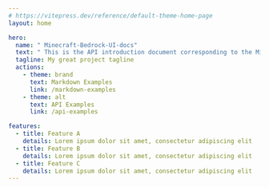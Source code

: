 ```yaml
---
# https://vitepress.dev/reference/default-theme-home-page
layout: home

hero:
  name: " Minecraft-Bedrock-UI-docs"
  text: " This is the API introduction document corresponding to the Minecraft-Bedrock-UI component library."
  tagline: My great project tagline
  actions:
    - theme: brand
      text: Markdown Examples
      link: /markdown-examples
    - theme: alt
      text: API Examples
      link: /api-examples

features:
  - title: Feature A
    details: Lorem ipsum dolor sit amet, consectetur adipiscing elit
  - title: Feature B
    details: Lorem ipsum dolor sit amet, consectetur adipiscing elit
  - title: Feature C
    details: Lorem ipsum dolor sit amet, consectetur adipiscing elit
---
```


